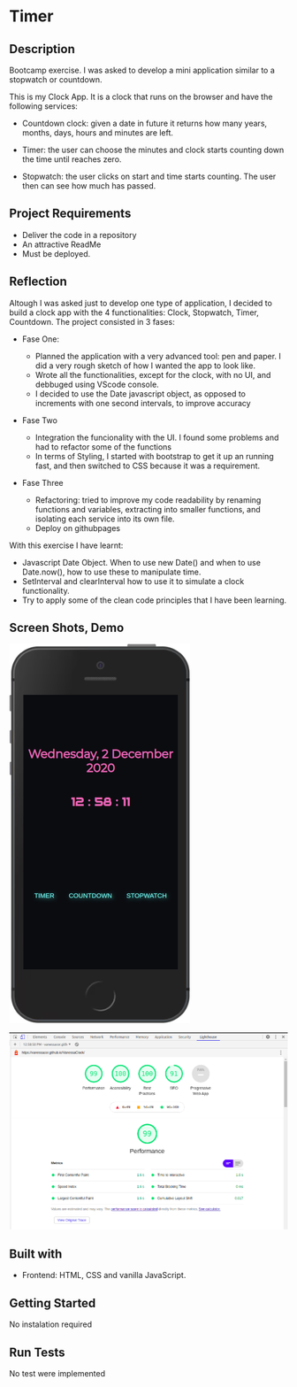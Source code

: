 # Timer

## Description

Bootcamp exercise. I was asked to develop a mini application similar to a stopwatch or countdown.

This is my Clock App. It is a clock that runs on the browser and have the following services:

- Countdown clock: given a date in future it returns how many years, months, days, hours and minutes are left.

- Timer: the user can choose the minutes and clock starts counting down the time until reaches zero.

- Stopwatch: the user clicks on start and time starts counting. The user then can see how much has passed.

## Project Requirements

- Deliver the code in a repository
- An attractive ReadMe
- Must be deployed.

## Reflection

Altough I was asked just to develop one type of application, I decided to build a clock app with the 4 functionalities: Clock, Stopwatch, Timer, Countdown.
The project consisted in 3 fases:

- Fase One:

  - Planned the application with a very advanced tool: pen and paper. I did a very rough sketch of how I wanted the app to look like.
  - Wrote all the functionalities, except for the clock, with no UI, and debbuged using VScode console.
  - I decided to use the Date javascript object, as opposed to increments with one second intervals, to improve accuracy

- Fase Two

  - Integration the funcionality with the UI. I found some problems and had to refactor some of the functions
  - In terms of Styling, I started with bootstrap to get it up an running fast, and then switched to CSS because it was a requirement.

- Fase Three

  - Refactoring: tried to improve my code readability by renaming functions and variables, extracting into smaller functions, and isolating each service into its own file.
  <!-- write issues on GitHub Repo
      add sound to timer and countdown (feat)
      refactor: look for code repetions and see if can be refactored (refactor)
      add leading zeros to minutes and seconds when less than 10 (ui)
      add pause functionality to timer and countdown and stopwatch (feat)
      use local storage for the countdown time
  -->
  - Deploy on githubpages

With this exercise I have learnt:

- Javascript Date Object. When to use new Date() and when to use Date.now(), how to use these to manipulate time.
- SetInterval and clearInterval how to use it to simulate a clock functionality.
- Try to apply some of the clean code principles that I have been learning.

## Screen Shots, Demo

![](images/mobile.png)

![](images/lighthouse.png)

## Built with

- Frontend: HTML, CSS and vanilla JavaScript.

## Getting Started

No instalation required

## Run Tests

No test were implemented
